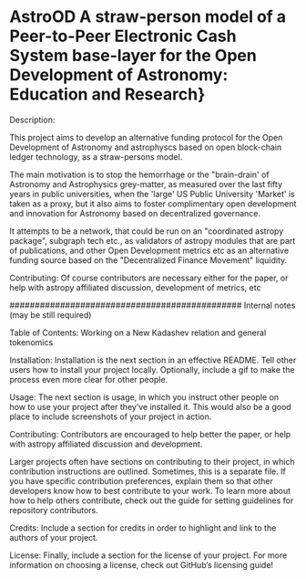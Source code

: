 # AstroOD A straw-person model of a Peer-to-Peer Electronic Cash System base-layer for the Open Development of Astronomy: Education and Research}

Description:

This project aims to develop an alternative funding protocol for the Open Development
of Astronomy and astrophyscs based on open block-chain ledger technology, as a straw-persons model.

The main motivation is to stop the hemorrhage or the "brain-drain' of
Astronomy and Astrophysics grey-matter, as measured over the last
fifty years in public universities, when the 'large' US Public University
'Market' is taken as a proxy, but it also aims to foster complimentary
open development and innovation for Astronomy based on decentralized
governance.


It attempts to be a network, that could be run on an "coordinated astropy package", subgraph tech etc.,  as validators of astropy modules that are
part of publications, and other Open Development metrics etc as an alternative funding source based on the "Decentralized Finance
Movement" liquidity. 

Contributing: Of course contributors are necessary either for the paper, or help with astropy affiliated discussion, development of metrics, etc

##############################################
Internal notes (may be still required)

Table of Contents: Working on a New Kadashev relation and general tokenomics

Installation: Installation is the next section in an effective README. Tell other users how to install your project locally. Optionally, include a gif to make the process even more clear for other people.

Usage: The next section is usage, in which you instruct other people on how to use your project after they’ve installed it. This would also be a good place to include screenshots of your project in action.

Contributing: Contributors are encouraged to help better the paper, or help with astropy affiliated discussion and development.

Larger projects often have sections on contributing to their project, in which contribution instructions are outlined. Sometimes, this is a separate file. If you have specific contribution preferences, explain them so that other developers know how to best contribute to your work. To learn more about how to help others contribute, check out the guide for setting guidelines for repository contributors.

Credits: Include a section for credits in order to highlight and link to the authors of your project.

License: Finally, include a section for the license of your project. For more information on choosing a license, check out GitHub’s licensing guide!
